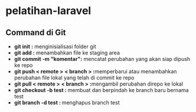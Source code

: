 # pelatihan-laravel

## Command di Git

<ul>
    <li><strong>git init :</strong> menginisialisasi folder git</li>
    <li><strong>git add :</strong> menambahkan file ke staging area</li>
    <li><strong>git commit -m "komentar":</strong> mencatat perubahan yang akan siap dipush ke repo</li>
    <li><strong>git push < remote > < branch > :</strong>memperbarui atau menambahkan perubahan file lokal yang telah di commit ke repo </li>
    <li><strong>git pull < remote > < branch > :</strong>mengambil perubahan direpo ke lokal</li>
    <li><strong>git checkout -b test : </strong>membuat dan berpindah ke branch baru bernama test</li>
    <li><strong>git branch -d test : </strong>menghapus branch test</li>
</ul>
